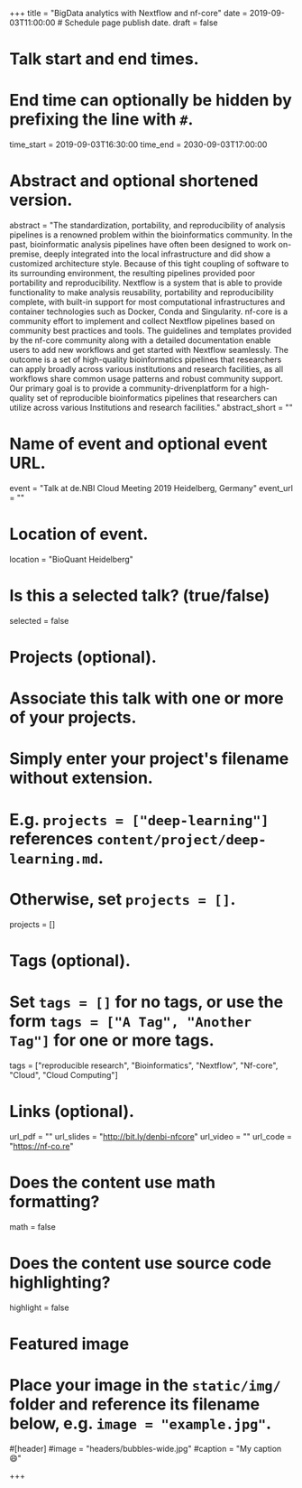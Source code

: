 +++
title = "BigData analytics with Nextflow and nf-core"
date = 2019-09-03T11:00:00  # Schedule page publish date.
draft = false

# Talk start and end times.
#   End time can optionally be hidden by prefixing the line with `#`.
time_start = 2019-09-03T16:30:00
time_end = 2030-09-03T17:00:00

# Abstract and optional shortened version.
abstract = "The standardization, portability, and reproducibility of analysis pipelines is a renowned problem within the bioinformatics community. In the past, bioinformatic analysis pipelines have often been designed to work on-premise, deeply integrated into the local infrastructure and did show a customized architecture style. Because of this tight coupling of software to its surrounding environment, the resulting pipelines provided poor portability and reproducibility. Nextflow is a system that is able to provide functionality to make analysis reusability, portability and reproducibility complete, with built-in support for most computational infrastructures and container technologies such as Docker, Conda and Singularity. nf-core is a community effort to implement and collect Nextflow pipelines based on community best practices and tools. The guidelines and templates provided by the nf-core community along with a detailed documentation enable users to add new workflows and get started with Nextflow seamlessly. The outcome is a set of high-quality bioinformatics pipelines that researchers can apply broadly across various institutions and research facilities, as all workflows share common usage patterns and robust community support. Our primary goal is to provide a community-drivenplatform for a high-quality set of reproducible bioinformatics pipelines that researchers can utilize across various Institutions and research facilities."
abstract_short = ""

# Name of event and optional event URL.
event = "Talk at de.NBI Cloud Meeting 2019 Heidelberg, Germany"
event_url = ""

# Location of event.
location = "BioQuant Heidelberg"

# Is this a selected talk? (true/false)
selected = false

# Projects (optional).
#   Associate this talk with one or more of your projects.
#   Simply enter your project's filename without extension.
#   E.g. `projects = ["deep-learning"]` references `content/project/deep-learning.md`.
#   Otherwise, set `projects = []`.
projects = []

# Tags (optional).
#   Set `tags = []` for no tags, or use the form `tags = ["A Tag", "Another Tag"]` for one or more tags.
tags = ["reproducible research", "Bioinformatics", "Nextflow", "Nf-core", "Cloud", "Cloud Computing"]

# Links (optional).
url_pdf = ""
url_slides = "http://bit.ly/denbi-nfcore"
url_video = ""
url_code = "https://nf-co.re"

# Does the content use math formatting?
math = false

# Does the content use source code highlighting?
highlight = false

# Featured image
# Place your image in the `static/img/` folder and reference its filename below, e.g. `image = "example.jpg"`.
#[header]
#image = "headers/bubbles-wide.jpg"
#caption = "My caption :smile:"

+++
